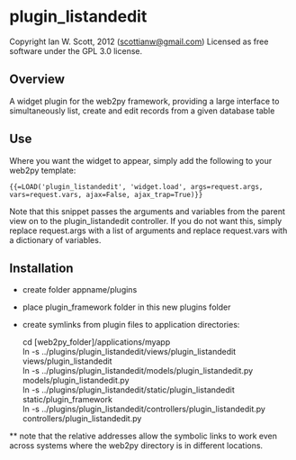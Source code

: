 # plugin_listandedit

Copyright Ian W. Scott, 2012 (scottianw@gmail.com)
Licensed as free software under the GPL 3.0 license.

## Overview

A widget plugin for the web2py framework, providing a large interface to simultaneously list, create and edit records from a 
given database table

## Use

Where you want the widget to appear, simply add the following to your web2py template:

    {{=LOAD('plugin_listandedit', 'widget.load', args=request.args, vars=request.vars, ajax=False, ajax_trap=True)}} 
    
Note that this snippet passes the arguments and variables from the parent view on to the plugin_listandedit controller. If 
you do not want this, simply replace request.args with a list of arguments and replace request.vars with a dictionary 
of variables.

## Installation

- create folder appname/plugins
- place plugin_framework folder in this new plugins folder
- create symlinks from plugin files to application directories:

    cd [web2py_folder]/applications/myapp  
    ln -s ../plugins/plugin_listandedit/views/plugin_listandedit views/plugin_listandedit  
    ln -s ../plugins/plugin_listandedit/models/plugin_listandedit.py models/plugin_listandedit.py  
    ln -s ../plugins/plugin_listandedit/static/plugin_listandedit static/plugin_framework  
    ln -s ../plugins/plugin_listandedit/controllers/plugin_listandedit.py controllers/plugin_listandedit.py  
    
** note that the relative addresses allow the symbolic links to work even across systems where the web2py directory is in 
different locations.
